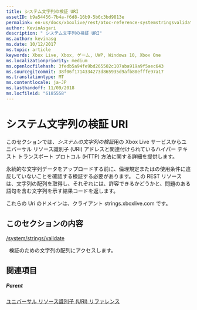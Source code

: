 ```yaml
---
title: システム文字列の検証 URI
assetID: b9a54456-7b4a-f6d8-16b9-5b6c3bd9813e
permalink: en-us/docs/xboxlive/rest/atoc-reference-systemstringsvalidate.html
author: KevinAsgari
description: " システム文字列の検証 URI"
ms.author: kevinasg
ms.date: 10/12/2017
ms.topic: article
keywords: Xbox Live, Xbox, ゲーム, UWP, Windows 10, Xbox One
ms.localizationpriority: medium
ms.openlocfilehash: 3fedb5a94fe9bd265502c107aba919a9f5aec643
ms.sourcegitcommit: 38f06f1714334273d865935d9afb80efffe97a17
ms.translationtype: MT
ms.contentlocale: ja-JP
ms.lasthandoff: 11/09/2018
ms.locfileid: "6185558"
---
```

# <a name="system-strings-validatation-uris"></a>システム文字列の検証 URI
 
このセクションでは、*システムの文字列の検証*用の Xbox Live サービスからユニバーサル リソース識別子 (URI) アドレスと関連付けられているハイパー テキスト トランスポート プロトコル (HTTP) 方法に関する詳細を提供します。
 
永続的な文字列データをアップロードする前に、倫理規定またはの使用条件に違反していないことを確認する検証する必要があります。 この REST リソースは、文字列の配列を取得し、それぞれには、許容できるかどうかと、問題のある語句を含む文字列を示す結果コードを返します。
 
これらの Uri のドメインは、クライアント strings.xboxlive.com です。
 
<a id="ID4EQB"></a>

 
## <a name="in-this-section"></a>このセクションの内容

[/system/strings/validate](uri-systemstringsvalidate.md)

&nbsp;&nbsp;検証のための文字列の配列にアクセスします。
 
<a id="ID4EWB"></a>

 
## <a name="see-also"></a>関連項目
 
<a id="ID4EYB"></a>

 
##### <a name="parent"></a>Parent 

[ユニバーサル リソース識別子 (URI) リファレンス](../atoc-xboxlivews-reference-uris.md)

   